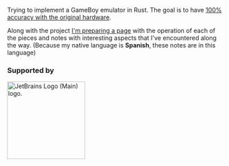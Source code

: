 Trying to implement a GameBoy emulator in Rust. The goal is to have [100% accuracy with the original hardware](https://mgba.io/2017/04/30/emulation-accuracy).

Along with the project [I'm preparing a page](https://oscarcpozas.github.io/gb_emu) with the operation of each of the pieces and notes with interesting aspects that I've encountered along the way. (Because my native language is **Spanish**, these notes are in this language)

### Supported by

[<img src="https://resources.jetbrains.com/storage/products/company/brand/logos/jb_beam.png" alt="JetBrains Logo (Main) logo." width="180">](https://jb.gg/OpenSourceSupport)
